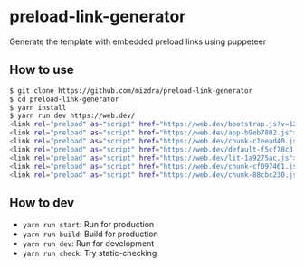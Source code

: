 # preload-link-generator

Generate the template with embedded preload links using puppeteer

## How to use

```bash
$ git clone https://github.com/mizdra/preload-link-generator
$ cd preload-link-generator
$ yarn install
$ yarn run dev https://web.dev/
<link rel="preload" as="script" href="https://web.dev/bootstrap.js?v=12713bd8">
<link rel="preload" as="script" href="https://web.dev/app-b9eb7802.js">
<link rel="preload" as="script" href="https://web.dev/chunk-c1eead40.js">
<link rel="preload" as="script" href="https://web.dev/default-f5cf78c3.js">
<link rel="preload" as="script" href="https://web.dev/lit-1a9275ac.js">
<link rel="preload" as="script" href="https://web.dev/chunk-cf097461.js">
<link rel="preload" as="script" href="https://web.dev/chunk-88cbc230.js">
```

## How to dev

- `yarn run start`: Run for production
- `yarn run build`: Build for production
- `yarn run dev`: Run for development
- `yarn run check`: Try static-checking
